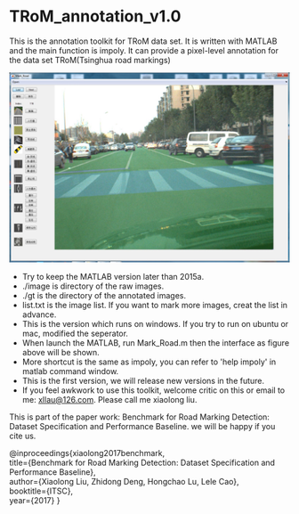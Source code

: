 # TRoM_annotation_v1.0
This is the annotation toolkit for TRoM data set. It is written with MATLAB and the main function is impoly. It can provide a pixel-level annotation for the data set TRoM(Tsinghua road markings)

![interface](./pic/mark.jpg)

 + Try to keep the MATLAB version later than 2015a.
 + ./image is directory of the raw images. 
 + ./gt is the directory of the annotated images.
 + list.txt is the image list. If you want to mark more images, creat the list in advance.
 + This is the version which runs on windows. If you try to run on ubuntu or mac, modified the seperator.
 + When launch the MATLAB, run Mark_Road.m then the interface as figure above will be shown.
 + More shortcut is the same as impoly, you can refer to 'help impoly' in matlab command window.
 + This is the first version, we will release new versions in the future.
 + If you feel awkwork to use this toolkit, welcome critic on this or email to me: xllau@126.com. Please call me xiaolong liu.
 
 This is part of the paper work: Benchmark for Road Marking Detection: Dataset Specification and Performance Baseline. we will be happy if you cite us.
 
@inproceedings{xiaolong2017benchmark,   
title={Benchmark for Road Marking Detection: Dataset Specification and Performance Baseline},   
author={Xiaolong Liu, Zhidong Deng, Hongchao Lu, Lele Cao},   
booktitle={ITSC},   
year={2017} 
}
